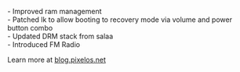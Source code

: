 \- Improved ram management   
\- Patched lk to allow booting to recovery mode via volume and power button combo  
\- Updated DRM stack from salaa  
\- Introduced FM Radio  

Learn more at [blog.pixelos.net](https://blog.pixelos.net/)